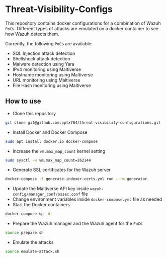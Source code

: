 # Threat-Visibility-Configs

This repository contains docker configurations for a combination of Wazuh `PoC`s. Different types of attacks are emulated on a docker container to see how Wazuh detects them.

Currently, the following `PoC`s are available:
- SQL Injection attack detection
- Shellshock attack detection
- Malware detection using Yara
- IPv4 monitoring using Maltiverse
- Hostname monitoring using Maltiverse
- URL monitoring using Maltiverse
- File Hash monitoring using Maltiverse

## How to use
- Clone this repository
```bash
git clone git@github.com:pptx704/threat-visibility-configurations.git
```
- Install Docker and Docker Compose
```bash
sudo apt install docker.io docker-compose
```
- Increase the `vm.max_map_count` kernel setting
```bash
sudo sysctl -w vm.max_map_count=262144
```
- Generate SSL certificates for the Wazuh server
```bash
docker-compose -f generate-indexer-certs.yml run --rm generator
```
- Update the Maltiverse API key inside `wazuh-config/manager_conf/ossec.conf` file
- Change environment variables inside `docker-compose.yml` file as needed
- Start the Docker containers
```bash
docker-compose up -d
```
- Prepare the Wazuh manager and the Wazuh agent for the `PoC`s
```bash
source prepare.sh
```
- Emulate the attacks
```bash
source emulate-attack.sh
```